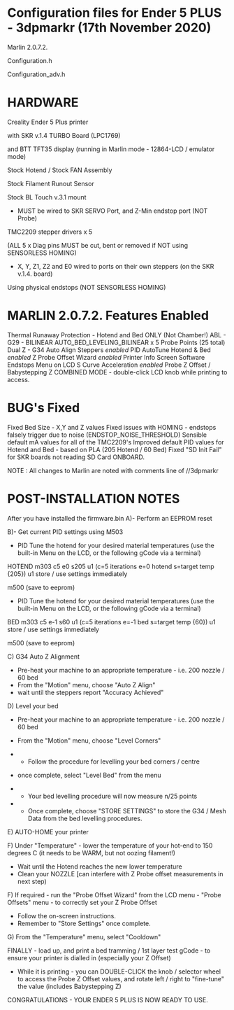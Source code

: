Configuration files for Ender 5 PLUS - 3dpmarkr (17th November 2020)
====================================================================

Marlin 2.0.7.2.

Configuration.h

Configuration_adv.h

HARDWARE
========
Creality Ender 5 Plus printer

with SKR v.1.4 TURBO Board (LPC1769)

and BTT TFT35 display (running in Marlin mode - 12864-LCD / emulator mode)

Stock Hotend / Stock FAN Assembly

Stock Filament Runout Sensor

Stock BL Touch v.3.1 mount

- MUST be wired to SKR SERVO Port, and Z-Min endstop port (NOT Probe)


TMC2209 stepper drivers x 5

(ALL 5 x Diag pins MUST be cut, bent or removed if NOT using SENSORLESS HOMING)
- X, Y, Z1, Z2 and E0 wired to ports on their own steppers (on the SKR v.1.4. board)

Using physical endstops (NOT SENSORLESS HOMING)

MARLIN 2.0.7.2. Features Enabled
================================
Thermal Runaway Protection - Hotend and Bed ONLY (Not Chamber!)
ABL - G29 - BILINEAR AUTO_BED_LEVELING_BILINEAR x 5 Probe Points (25 total)
Dual Z - G34 Auto Align Steppers *enabled*
PID AutoTune Hotend & Bed *enabled*
Z Probe Offset Wizard *enabled*
Printer Info Screen
Software Endstops Menu on LCD
S Curve Acceleration *enabled* 
Probe Z Offset / Babystepping Z COMBINED MODE - double-click LCD knob while printing to access.

BUG's Fixed
===========
Fixed Bed Size - X,Y and Z values
Fixed issues with HOMING - endstops falsely trigger due to noise (ENDSTOP_NOISE_THRESHOLD) 
Sensible default mA values for all of the TMC2209's 
Improved default PID values for Hotend and Bed - based on PLA (205 Hotend / 60 Bed)
Fixed "SD Init Fail" for SKR boards not reading SD Card ONBOARD.

NOTE : All changes to Marlin are noted with comments line of //3dpmarkr

POST-INSTALLATION NOTES
=======================
After you have installed the firmware.bin
A)- Perform an EEPROM reset

B)- Get current PID settings using M503

- PID Tune the hotend for your desired material temperatures (use the built-in Menu on the LCD, or the following gCode via a terminal)

HOTEND
m303 c5 e0 s205 u1
(c=5 iterations e=0 hotend s=target temp {205}) u1 store / use settings immediately

m500
(save to eeprom)

- PID Tune the hotend for your desired material temperatures (use the built-in Menu on the LCD, or the following gCode via a terminal)

BED
m303 c5 e-1 s60 u1
(c=5 iterations e=-1 bed s=target temp {60}) u1 store / use settings immediately

m500
(save to eeprom)

C) G34 Auto Z Alignment
- Pre-heat your machine to an appropriate temperature - i.e. 200 nozzle / 60 bed
- From the "Motion" menu, choose "Auto Z Align"
- wait until the steppers report "Accuracy Achieved"

D) Level your bed
- Pre-heat your machine to an appropriate temperature - i.e. 200 nozzle / 60 bed
- From the "Motion" menu, choose "Level Corners"
- - Follow the procedure for levelling your bed corners / centre

- once complete, select "Level Bed" from the menu
- - Your bed levelling procedure will now measure n/25 points 
- - Once complete, choose "STORE SETTINGS" to store the G34 / Mesh Data from the bed levelling procedures.

E) AUTO-HOME your printer

F) Under "Temperature" - lower the temperature of your hot-end to 150 degrees C (it needs to be WARM, but not oozing filament!)
- Wait until the Hotend reaches the new lower temperature
- Clean your NOZZLE [can interfere with Z Probe offset measurements in next step)

F) If required - run the "Probe Offset Wizard" from the LCD menu - "Probe Offsets" menu - to correctly set your Z Probe Offset
- Follow the on-screen instructions.
- Remember to "Store Settings" once complete.

G) From the "Temperature" menu, select "Cooldown"


FINALLY - load up, and print a bed tramming / 1st layer test gCode - to ensure your printer is dialled in (especially your Z Offset)
- While it is printing - you can DOUBLE-CLICK the knob / selector wheel to access the Probe Z Offset values, and rotate left / right to "fine-tune" the value (includes Babystepping Z)

CONGRATULATIONS - YOUR ENDER 5 PLUS IS NOW READY TO USE.